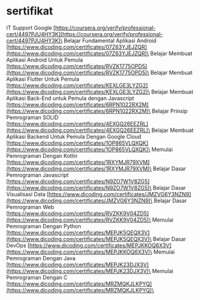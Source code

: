 # sertifikat

IT Support Google [https://coursera.org/verify/professional-cert/4497PJU4HY3K](https://coursera.org/verify/professional-cert/4497PJU4HY3K)\
Belajar Fundamental Aplikasi Android [https://www.dicoding.com/certificates/07Z63YJEJZQR](https://www.dicoding.com/certificates/07Z63YJEJZQR)\
Belajar Membuat Aplikasi Android Untuk Pemula [https://www.dicoding.com/certificates/RVZK1775OPD5](https://www.dicoding.com/certificates/RVZK1775OPD5)\
Belajar Membuat Aplikasi Flutter Untuk Pemula [https://www.dicoding.com/certificates/KEXLGE3LYZG2](https://www.dicoding.com/certificates/KEXLGE3LYZG2)\
Belajar Membuat Aplikasi Back-End untuk Pemula dengan Javascript [https://www.dicoding.com/certificates/6RPN1022RX2M](https://www.dicoding.com/certificates/6RPN1022RX2M)\
Belajar Prinsip Pemrograman SOLID [https://www.dicoding.com/certificates/4EXGQ26EEZRL](https://www.dicoding.com/certificates/4EXGQ26EEZRL)\
Belajar Membuat Aplikasi Backend Untuk Pemula Dengan Google Cloud [https://www.dicoding.com/certificates/1OP865VLQXQK](https://www.dicoding.com/certificates/1OP865VLQXQK)\
Memulai Pemrograman Dengan Kotlin [https://www.dicoding.com/certificates/1RXYMJR79XVM](https://www.dicoding.com/certificates/1RXYMJR79XVM)\
Belajar Dasar Pemrograman Javascript [https://www.dicoding.com/certificates/N9ZO7W1V8ZG5](https://www.dicoding.com/certificates/N9ZO7W1V8ZG5)\
Belajar Dasar Visualisasi Data [https://www.dicoding.com/certificates/JMZVG6Y3NZN9](https://www.dicoding.com/certificates/JMZVG6Y3NZN9)\
Belajar Dasar Pemrograman Web [https://www.dicoding.com/certificates/RVZKK9V04ZD5](https://www.dicoding.com/certificates/RVZKK9V04ZD5)\
Memulai Pemrograman Dengan Python [https://www.dicoding.com/certificates/MEPJK5QEQX3V](https://www.dicoding.com/certificates/MEPJK5QEQX3V)\
Belajar Dasar DevOps [https://www.dicoding.com/certificates/MEPJKKOQ6X3V](https://www.dicoding.com/certificates/MEPJKKOQ6X3V)\
Memulai Pemrograman Dengan Java [https://www.dicoding.com/certificates/MEPJK23DJX3V](https://www.dicoding.com/certificates/MEPJK23DJX3V)\
Memulai Pemrograman Dengan C [https://www.dicoding.com/certificates/MRZMQKJLKPYQ](https://www.dicoding.com/certificates/MRZMQKJLKPYQ)\
